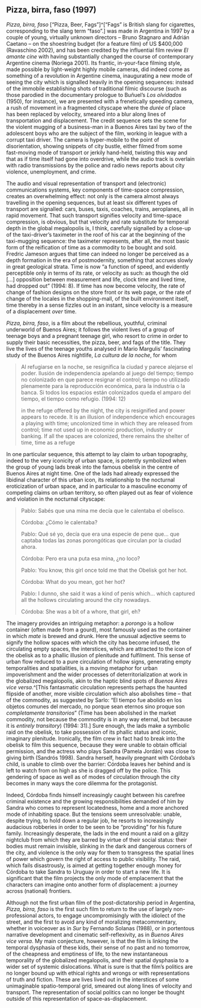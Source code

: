 ﻿## Pizza, birra, faso (1997)

*Pizza, birra, faso* \[“Pizza, Beer, Fags”\]^[“Fags” is British slang for cigarettes, corresponding to the slang term “faso”.] was made in Argentina in 1997 by a couple of young, virtually unknown directors – Bruno Stagnaro and Adrián Caetano – on the shoestring budget (for a feature film) of US \$400,000 (Ravaschino 2002), and has been credited by the influential film review *El amante cine* with having substantially changed the course of contemporary Argentine cinema (Noriega 2001). Its frantic, in-your-face filming style, made possible by light-weight highly mobile cameras, did indeed come as something of a revolution in Argentine cinema, inaugurating a new mode of seeing the city which is signalled heavily in the opening sequences: instead of the immobile establishing shots of traditional filmic discourse (such as those parodied in the documentary prologue to Buñuel’s *Los olvidados* (1950), for instance), we are presented with a frenetically speeding camera, a rush of movement in a fragmented cityscape where the *durée* of place has been replaced by velocity, smeared into a blur along lines of transportation and displacement. The credit sequence sets the scene for the violent mugging of a business-man in a Buenos Aires taxi by two of the adolescent boys who are the subject of the film, working in league with a corrupt taxi driver. The camera is hyper-mobile to the point of disorientation, showing snippets of city bustle, either filmed from some fast-moving mode of transport or jerkily hand-held, twisting this way and that as if time itself had gone into overdrive, while the audio track is overlain with radio transmissions by the police and radio news reports about city violence, unemployment, and crime.

The audio and visual representation of transport and (electronic) communications systems, key components of time-space compression, creates an overwhelming effect: not only is the camera almost always travelling in the opening sequences, but at least six different types of transport are signalled: cars, buses, taxis, coaches, trains, aeroplanes, all in rapid movement. That such transport signifies velocity and time-space compression, is obvious, but that velocity and rate substitute for temporal depth in the global megalopolis is, I think, carefully signalled by a close-up of the taxi-driver’s taximeter in the roof of his car at the beginning of the taxi-mugging sequence: the taximeter represents, after all, the most basic form of the reification of time as a commodity to be bought and sold. Fredric Jameson argues that time can indeed no longer be perceived as a depth formation in the era of postmodernity, something that accrues slowly in great geological strata. Time is now “a function of speed, and evidently perceptible only in terms of its rate, or velocity as such: as though the old \[…\] opposition between measurement and life, clock time and lived time, had dropped out” (1994: 8). If time has now become velocity, the rate of change of fashion designs on the store front or its web page, or the rate of change of the locales in the shopping-mall, of the built environment itself, time thereby in a sense fizzles out in an instant, since velocity is a measure of a displacement *over* time.

*Pizza, birra, faso*, is a film about the rebellious, youthful, criminal underworld of Buenos Aires; it follows the violent lives of a group of teenage boys and a pregnant teenage girl, who resort to crime in order to supply their basic necessities, the pizza, beer, and fags of the title. They live the lives of the teenage youths analysed in Mario Margulis’ fascinating study of the Buenos Aires nightlife, *La cultura de la noche*, for whom

> Al refugiarse en la noche, se resignifica la ciudad y parece alejarse el poder. Ilusión de independencia apelando al juego del tiempo; tiempo no colonizado en que parece resignar el control; tiempo no utilizado plenamente para la reproducción económica, para la industria o la banca. Si todos los espacios están colonizados queda el amparo del tiempo, el tiempo como refugio. (1994: 12)
>
> in the refuge offered by the night, the city is resignified and power appears to recede. It is an illusion of independence which encourages a playing with time; uncolonized time in which they are released from control; time not used up in economic production, industry or banking. If all the spaces are colonized, there remains the shelter of time, time as a refuge

In one particular sequence, this attempt to lay claim to urban topography, indeed to the very iconicity of urban space, is potently symbolized when the group of young lads break into the famous obelisk in the centre of Buenos Aires at night time. One of the lads had already expressed the libidinal character of this urban icon, its relationship to the nocturnal eroticization of urban space, and in particular to a masculine economy of competing claims on urban territory, so often played out as fear of violence and violation in the nocturnal cityscape:

> Pablo: Sabés que una mina me decía que le calentaba el obelisco.
>
> Córdoba: ¿Cómo le calentaba?
>
> Pablo: Qué sé yo, decía que era una especie de pene que… que captaba todas las zonas porongóticas que circulan por la ciudad ahora.
>
> Córdoba: Pero era una puta esa mina, ¿no loco?
>
> Pablo: You know, this girl once told me that the Obelisk got her hot.
>
> Córdoba: What do you mean, got her hot?
>
> Pablo: I dunno, she said it was a kind of penis which… which captured all the hollows circulating around the city nowadays.
>
> Córdoba: She was a bit of a whore, that girl, eh?

The imagery provides an intriguing metaphor: a *porongo* is a hollow container (often made from a gourd), most famously used as the container in which *mate* is brewed and drunk. Here the unusual adjective seems to signify the hollow spaces with which the city has become infused, the circulating empty spaces, the interstices, which are attracted to the icon of the obelisk as to a phallic illusion of plenitude and fulfilment. This sense of urban flow reduced to a pure circulation of hollow signs, generating empty temporalities and spatialities, is a moving metaphor for urban impoverishment and the wider processes of deterritorialization at work in the globalized megalopolis, akin to the haptic blind spots of *Buenos Aires vice versa*.^[This fantasmatic circulation represents perhaps the haunted flipside of another, more visible circulation which also abolishes time – that of the commodity, as suggested by Sarlo: “El tiempo fue abolido en los objetos comunes del mercado, no porque sean eternos sino proque son *completamente transitorios*” (Time has been abolished in the market commodity, not because the commodity is in any way eternal, but because it is *entirely transitory*) (1994: 31).] Sure enough, the lads make a symbolic raid on the obelisk, to take possession of its phallic status and iconic, imaginary plenitude. Ironically, the film crew in fact had to break into the obelisk to film this sequence, because they were unable to obtain official permission, and the actress who plays Sandra (Pamela Jordán) was close to giving birth (Sandrós 1998). Sandra herself, heavily pregnant with Córdoba’s child, is unable to climb over the barrier: Córdoba leaves her behind and is left to watch from on high as she is dragged off by the police. This gendering of space as well as of modes of circulation through the city becomes in many ways the core dilemma for the protagonist.

Indeed, Córdoba finds himself increasingly caught between his carefree criminal existence and the growing responsibilities demanded of him by Sandra who comes to represent locatedness, home and a more anchored mode of inhabiting space. But the tensions seem unresolvable: unable, despite trying, to hold down a regular job, he resorts to increasingly audacious robberies in order to be seen to be “providing” for his future family. Increasingly desperate, the lads in the end mount a raid on a glitzy nightclub from which they are barred by virtue of their social status: their bodies must remain invisible, slinking in the dark and dangerous corners of the city, and violence is the only way for them to transgress the spatial lines of power which govern the right of access to public visibility. The raid, which fails disastrously, is aimed at getting together enough money for Córdoba to take Sandra to Uruguay in order to start a new life. It is significant that the film projects the only mode of emplacement that the characters can imagine onto another form of *dis*placement: a journey across (national) frontiers.

Although not the first urban film of the post-dictatorship period in Argentina, *Pizza, birra, faso* is the first such film to return to the use of largely non-professional actors, to engage uncompromisingly with the idiolect of the street, and the first to avoid any kind of moralizing metacommentary, whether in voiceover as in *Sur* by Fernando Solanas (1988), or in portentous narrative development and cinematic self-reflexivity, as in *Buenos Aires vice versa*. My main conjecture, however, is that the film is linking the temporal dysphasia of these kids, their sense of no past and no tomorrow, of the cheapness and emptiness of life, to the new instantaneous temporality of the globalized megalopolis, and their spatial dysphasia to a wider set of systemic dislocations. What is sure is that the film’s politics are no longer bound up with ethical rights and wrongs or with representations of truth and fiction. These are lives lived out in the interstices of some unimaginable spatio-temporal grid, smeared out along lines of velocity and transport. The representation of social politics can no longer be thought outside of this representation of space-as-displacement.

